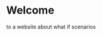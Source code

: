 # Welcome
to a website about what if scenarios
<!DOCTYPE html>
<html>
  <head>
    <meta charset="utf-8">
    <title>"What ifs"</title>
  </head>
  <style>{
    <title>{
       text-align:center;
     }
     <h1>{color:rgb:0,0,0;
     text-align:center;
     }
  }
  <body>
    <p>this website is dedicated to asking the question of <strong>'what if'</strong><br>
       'what if' the world was very different?<br>
       what if something happened that caused the world to suddenly change</p>
    <h1>our first story</h1>
    <h3>genre:<strong class="">
